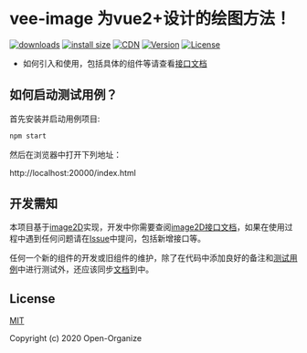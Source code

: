 # vee-image 为vue2+设计的绘图方法！

<p>
  <a href="https://yelloxing.gitee.io/npm-downloads?interval=7&packages=vee-image"><img src="https://img.shields.io/npm/dm/vee-image.svg" alt="downloads"></a>
  <a href="https://packagephobia.now.sh/result?p=vee-image"><img src="https://packagephobia.now.sh/badge?p=vee-image" alt="install size"></a>
  <a href="https://www.jsdelivr.com/package/npm/vee-image"><img src="https://data.jsdelivr.com/v1/package/npm/vee-image/badge" alt="CDN"></a>
  <a href="https://www.npmjs.com/package/vee-image"><img src="https://img.shields.io/npm/v/vee-image.svg" alt="Version"></a>
  <a href="https://github.com/Open-Organize/vee-image/blob/master/LICENSE"><img src="https://img.shields.io/npm/l/vee-image.svg" alt="License"></a>
</p>


- 如何引入和使用，包括具体的组件等请查看[接口文档](http://yelloxing.gitee.io/vee-image/)

如何启动测试用例？
-----------------------------

首先安装并启动用例项目:

```bash
npm start
```

然后在浏览器中打开下列地址：

http://localhost:20000/index.html

开发需知
----------------------------

本项目基于[image2D](https://github.com/yelloxing/image2D)实现，开发中你需要查阅[image2D接口文档](https://yelloxing.gitee.io/image2d/#/guide)，如果在使用过程中遇到任何问题请在[Issue](https://github.com/yelloxing/image2D/issues)中提问，包括新增接口等。

任何一个新的组件的开发或旧组件的维护，除了在代码中添加良好的备注和[测试用例](https://github.com/Open-Organize/vee-image/tree/master/examples)中进行测试外，还应该同步[文档](https://github.com/Open-Organize/vee-image/tree/master/docs)到中。

## License

[MIT](https://github.com/Open-Organize/vee-image/blob/master/LICENSE)

Copyright (c) 2020 Open-Organize
